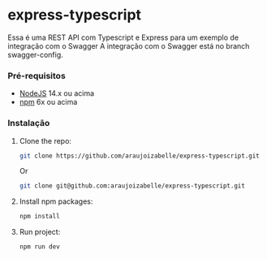 # express-typescript

Essa é uma REST API com Typescript e Express para um exemplo de integração com o Swagger
A integração com o Swagger está no branch swagger-config.

### Pré-requisitos

- [NodeJS](https://nodejs.org/en/) 14.x ou acima
- [npm](https://www.npmjs.com/) 6x ou acima

### Instalação

1. Clone the repo:

   ```sh
   git clone https://github.com/araujoizabelle/express-typescript.git
   ```

   Or

   ```sh
   git clone git@github.com:araujoizabelle/express-typescript.git
   ```

2. Install npm packages:
   ```sh
   npm install
   ```

4. Run project:
   ```sh
   npm run dev
   ```

